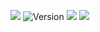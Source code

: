 <a href="https://discord.gg/zqySsESftt"><img src="https://img.shields.io/badge/discord-invite-5865f2?style=for-the-badge&logo=discord&logoColor=white"></a>
![Version](https://img.shields.io/badge/version-1.0.0-05122A?style=for-the-badge)
<img src="https://img.shields.io/github/issues/RileCraft/Discord-StarBoard.svg?style=for-the-badge">
<img src="https://img.shields.io/github/forks/RileCraft/Discord-StarBoard.svg?style=for-the-badge">